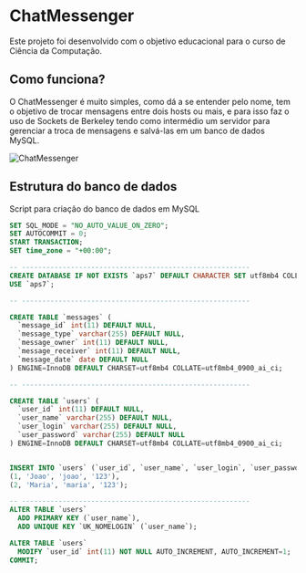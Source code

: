 # ChatMessenger

Este projeto foi desenvolvido com o objetivo educacional para o curso de Ciência da Computação.

## Como funciona?

O ChatMessenger é muito simples, como dá a se entender pelo nome, tem o objetivo de trocar mensagens entre dois hosts ou mais, e para isso faz o uso de Sockets de Berkeley tendo como intermédio um servidor para gerenciar a troca de mensagens e salvá-las em um banco de dados MySQL.

![ChatMessenger](https://github.com/SimoesDS/ChatMessenger/blob/master/ChatMessenger.gif)

## Estrutura do banco de dados

Script para criação do banco de dados em MySQL

~~~sql
SET SQL_MODE = "NO_AUTO_VALUE_ON_ZERO";
SET AUTOCOMMIT = 0;
START TRANSACTION;
SET time_zone = "+00:00";

-- --------------------------------------------------------
CREATE DATABASE IF NOT EXISTS `aps7` DEFAULT CHARACTER SET utf8mb4 COLLATE utf8mb4_0900_ai_ci;
USE `aps7`;

-- --------------------------------------------------------

CREATE TABLE `messages` (
  `message_id` int(11) DEFAULT NULL,
  `message_type` varchar(255) DEFAULT NULL,
  `message_owner` int(11) DEFAULT NULL,
  `message_receiver` int(11) DEFAULT NULL,
  `message_date` date DEFAULT NULL
) ENGINE=InnoDB DEFAULT CHARSET=utf8mb4 COLLATE=utf8mb4_0900_ai_ci;

-- --------------------------------------------------------

CREATE TABLE `users` (
  `user_id` int(11) DEFAULT NULL,
  `user_name` varchar(255) DEFAULT NULL,
  `user_login` varchar(255) DEFAULT NULL,
  `user_password` varchar(255) DEFAULT NULL
) ENGINE=InnoDB DEFAULT CHARSET=utf8mb4 COLLATE=utf8mb4_0900_ai_ci;


INSERT INTO `users` (`user_id`, `user_name`, `user_login`, `user_password`) VALUES
(1, 'Joao', 'joao', '123'),
(2, 'Maria', 'maria', '123');

-- --------------------------------------------------------
ALTER TABLE `users`
  ADD PRIMARY KEY (`user_name`),
  ADD UNIQUE KEY `UK_NOMELOGIN` (`user_name`);

ALTER TABLE `users`
  MODIFY `user_id` int(11) NOT NULL AUTO_INCREMENT, AUTO_INCREMENT=1;
COMMIT;
~~~